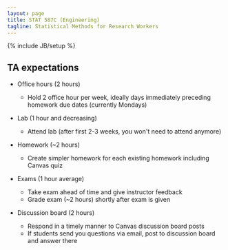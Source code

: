 ```yaml
---
layout: page
title: STAT 587C (Engineering)
tagline: Statistical Methods for Research Workers
---
```

{% include JB/setup %}

## TA expectations


- Office hours (2 hours)
  - Hold 2 office hour per week, ideally days immediately preceding homework due dates (currently Mondays)
  
- Lab (1 hour and decreasing)
  - Attend lab (after first 2-3 weeks, you won't need to attend anymore)

- Homework (~2 hours)
  - Create simpler homework for each existing homework including Canvas quiz
  
- Exams (1 hour average)
  - Take exam ahead of time and give instructor feedback
  - Grade exam (~2 hours) shortly after exam is given

- Discussion board (2 hours)
  - Respond in a timely manner to Canvas discussion board posts
  - If students send you questions via email, post to discussion board and answer there